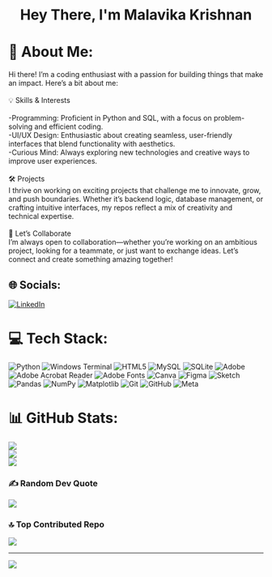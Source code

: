 <h1 align="center">Hey There, I'm Malavika Krishnan</h1>

# 💫 About Me:
Hi there! I’m a coding enthusiast with a passion for building things that make an impact. Here’s a bit about me:<br><br>💡 Skills & Interests<br><br>-Programming: Proficient in Python and SQL, with a focus on problem-solving and efficient coding.<br>-UI/UX Design: Enthusiastic about creating seamless, user-friendly interfaces that blend functionality with aesthetics.<br>-Curious Mind: Always exploring new technologies and creative ways to improve user experiences.<br><br>🛠️ Projects<br>I thrive on working on exciting projects that challenge me to innovate, grow, and push boundaries. Whether it’s backend logic, database management, or crafting intuitive interfaces, my repos reflect a mix of creativity and technical expertise.<br><br>🤝 Let’s Collaborate<br>I’m always open to collaboration—whether you’re working on an ambitious project, looking for a teammate, or just want to exchange ideas. Let’s connect and create something amazing together!<br>


## 🌐 Socials:
[![LinkedIn](https://img.shields.io/badge/LinkedIn-%230077B5.svg?logo=linkedin&logoColor=white)](https://linkedin.com/in/malavika-krishnan-26b04b327) 

# 💻 Tech Stack:
![Python](https://img.shields.io/badge/python-3670A0?style=for-the-badge&logo=python&logoColor=ffdd54) ![Windows Terminal](https://img.shields.io/badge/Windows%20Terminal-%234D4D4D.svg?style=for-the-badge&logo=windows-terminal&logoColor=white) ![HTML5](https://img.shields.io/badge/html5-%23E34F26.svg?style=for-the-badge&logo=html5&logoColor=white) ![MySQL](https://img.shields.io/badge/mysql-4479A1.svg?style=for-the-badge&logo=mysql&logoColor=white) ![SQLite](https://img.shields.io/badge/sqlite-%2307405e.svg?style=for-the-badge&logo=sqlite&logoColor=white) ![Adobe](https://img.shields.io/badge/adobe-%23FF0000.svg?style=for-the-badge&logo=adobe&logoColor=white) ![Adobe Acrobat Reader](https://img.shields.io/badge/Adobe%20Acrobat%20Reader-EC1C24.svg?style=for-the-badge&logo=Adobe%20Acrobat%20Reader&logoColor=white) ![Adobe Fonts](https://img.shields.io/badge/Adobe%20Fonts-000B1D.svg?style=for-the-badge&logo=Adobe%20Fonts&logoColor=white) ![Canva](https://img.shields.io/badge/Canva-%2300C4CC.svg?style=for-the-badge&logo=Canva&logoColor=white) ![Figma](https://img.shields.io/badge/figma-%23F24E1E.svg?style=for-the-badge&logo=figma&logoColor=white) ![Sketch](https://img.shields.io/badge/Sketch-FFB387?style=for-the-badge&logo=sketch&logoColor=black) ![Pandas](https://img.shields.io/badge/pandas-%23150458.svg?style=for-the-badge&logo=pandas&logoColor=white) ![NumPy](https://img.shields.io/badge/numpy-%23013243.svg?style=for-the-badge&logo=numpy&logoColor=white) ![Matplotlib](https://img.shields.io/badge/Matplotlib-%23ffffff.svg?style=for-the-badge&logo=Matplotlib&logoColor=black) ![Git](https://img.shields.io/badge/git-%23F05033.svg?style=for-the-badge&logo=git&logoColor=white) ![GitHub](https://img.shields.io/badge/github-%23121011.svg?style=for-the-badge&logo=github&logoColor=white) ![Meta](https://img.shields.io/badge/Meta-%230467DF.svg?style=for-the-badge&logo=Meta&logoColor=white)
# 📊 GitHub Stats:
![](https://github-readme-stats.vercel.app/api?username=Malavika-Krishnan&theme=dark&hide_border=false&include_all_commits=false&count_private=false)<br/>
![](https://github-readme-streak-stats.herokuapp.com/?user=Malavika-Krishnan&theme=dark&hide_border=false)<br/>
![](https://github-readme-stats.vercel.app/api/top-langs/?username=Malavika-Krishnan&theme=dark&hide_border=false&include_all_commits=false&count_private=false&layout=compact)

### ✍️ Random Dev Quote
![](https://quotes-github-readme.vercel.app/api?type=horizontal&theme=radical)

### 🔝 Top Contributed Repo
![](https://github-contributor-stats.vercel.app/api?username=Malavika-Krishnan&limit=5&theme=dark&combine_all_yearly_contributions=true)

---
[![](https://visitcount.itsvg.in/api?id=Malavika-Krishnan&icon=0&color=0)](https://visitcount.itsvg.in)

<!-- Proudly created with GPRM ( https://gprm.itsvg.in ) -->
